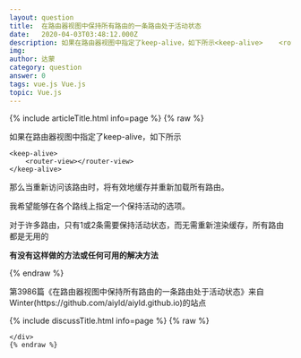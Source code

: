 ```yaml
---
layout: question
title:  在路由器视图中保持所有路由的一条路由处于活动状态
date:   2020-04-03T03:48:12.000Z
description: 如果在路由器视图中指定了keep-alive，如下所示<keep-alive>    <router-view></router-view></k...
img: 
author: 达蒙
category: question
answer: 0
tags: vue.js Vue.js
topic: Vue.js
---
```

<div class="article-root">
  <div class="article">
    {% include articleTitle.html info=page %}
    {% raw %}
    <div class="article-content"><p><font style="vertical-align: inherit;"><font style="vertical-align: inherit;">如果在路由器视图中指定了keep-alive，如下所示</font></font></p>

<pre><code>&lt;keep-alive&gt;<font></font>
    &lt;router-view&gt;&lt;/router-view&gt;<font></font>
&lt;/keep-alive&gt;<font></font>
</code></pre>

<p><font style="vertical-align: inherit;"><font style="vertical-align: inherit;">那么当重新访问该路由时，将有效地缓存并重新加载所有路由。 </font></font></p>

<p><font style="vertical-align: inherit;"><font style="vertical-align: inherit;">我希望能够在各个路线上指定一个保持活动的选项。 </font></font></p>

<p><font style="vertical-align: inherit;"><font style="vertical-align: inherit;">对于许多路由，只有1或2条需要保持活动状态，而无需重新渲染缓存，所有路由都是无用的</font></font></p>

<p><strong><font style="vertical-align: inherit;"><font style="vertical-align: inherit;">有没有这样做的方法或任何可用的解决方法</font></font></strong></p></div>
    {% endraw %}
  </div>
  <p class="winter_mark">第3986篇《在路由器视图中保持所有路由的一条路由处于活动状态》来自Winter(https://github.com/aiyld/aiyld.github.io)的站点</p>
  <div class="discuss-wrapper">
    {% include discussTitle.html info=page %}
    {% raw %}
    <div class="discuss-list">
    
    </div>
    {% endraw %}
  </div>
<div>
